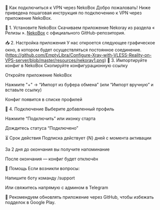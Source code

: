 🐾 Как подключиться к VPN через NekoBox
Добро пожаловать! Ниже приведена пошаговая инструкция по подключению к VPN через приложение NekoBox.

🔧 1. Установите NekoBox
Скачиваем приложение Nekoray из раздела « Релизы ». [NekoBox](https://github.com/MatsuriDayo/nekoray/releases) с официального GitHub-репозитория.

📥 2. Настройка приложения
У нас откроется следующее графическое окно, в котором будет осуществляться постоянное соединение. (https://github.com/EmptyLibra/Configure-Xray-with-VLESS-Reality-on-VPS-server/blob/master/resources/nekoray1.png)
📲 3. Импортируйте конфиг в NekoBox
Скопируйте конфигурационную ссылку

Откройте приложение NekoBox

Нажмите "+" → “Импорт из буфера обмена” (или “Импорт вручную” и вставьте ссылку)

Конфиг появится в списке профилей

🚀 4. Подключение
Выберите добавленный профиль

Нажмите “Подключить” или иконку старта

Дождитесь статуса “Подключено”

⏳ Срок действия
Подписка действует {N} дней с момента активации

За 2 дня до окончания вы получите напоминание

После окончания — конфиг будет отключён

💬 Помощь
Если возникли вопросы:

Напишите боту команду /support

Или свяжитесь напрямую с админом в Telegram

📌 Рекомендуем обновлять приложение через GitHub, чтобы избежать подделок в Google Play.
